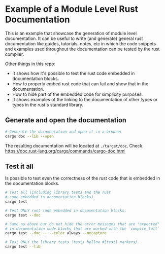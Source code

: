 # Example of a Module Level Rust Documentation

This is an example that showcase the generation of module level documentation. It can be useful to
write (and generate) general rust documentation like guides, tutorials, notes, etc in which the code
snippets and examples used throughout the documentation can be tested by the rust compiler.

Other things in this repo:

-   It shows how it's possible to test the rust code embedded in documentation blocks.
-   How to properly embed rust code that can fail and show that in the documentation.
-   How to hide part of the embedded code for simplicity purposes.
-   It shows examples of the linking to the documentation of other types or types in the rust's
    standard library.

## Generate and open the documentation

```bash
# Generate the documentation and open it in a browser
cargo doc --lib --open
```

The resulting documentation will be located at `./target/doc`. Check
<https://doc.rust-lang.org/cargo/commands/cargo-doc.html>

## Test it all

Is possible to test even the correctness of the rust code that is embedded in the documentation
blocks.

```bash
# Test all (including library tests and the rust
# code embedded in documentation blocks).
cargo test

# Test ONLY rust code embedded in documentation blocks.
cargo test --doc

# Same as above but do not hide the error messages that are "expected" to happen
# in documentation code blocks that are marked with the `compile_fail` attribute.
cargo test --doc -- --color always --nocapture

# Test ONLY the library tests (tests bellow #[test] markers).
cargo test --lib
```

